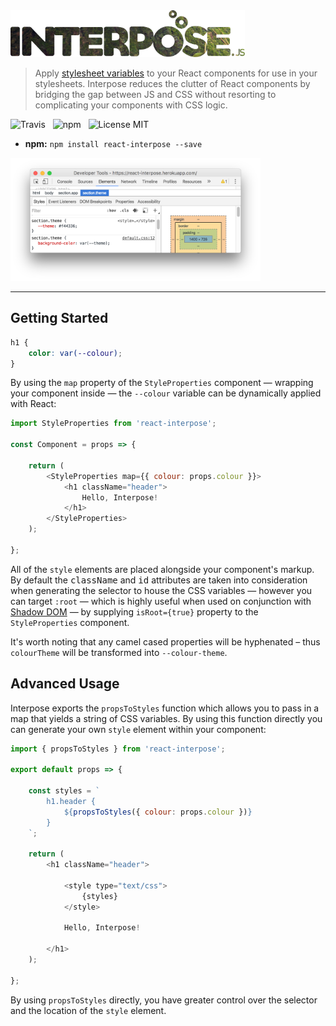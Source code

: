 <img src="media/logo.png" width="375" />

> Apply [stylesheet variables](https://developer.mozilla.org/en-US/docs/Web/CSS/Using_CSS_variables) to your React components for use in your stylesheets. Interpose reduces the clutter of React components by bridging the gap between JS and CSS without resorting to complicating your components with CSS logic.

![Travis](http://img.shields.io/travis/Wildhoney/Interpose.svg?style=flat-square)
&nbsp;
![npm](http://img.shields.io/npm/v/react-interpose.svg?style=flat-square)
&nbsp;
![License MIT](http://img.shields.io/badge/license-mit-lightgrey.svg?style=flat-square)

* **npm:** `npm install react-interpose --save`

<img src="media/screenshot.png" width="400" />

---

## Getting Started

```css
h1 {
    color: var(--colour);
}
```

By using the `map` property of the `StyleProperties` component &mdash; wrapping your component inside &mdash; the `--colour` variable can be dynamically applied with React:

```javascript
import StyleProperties from 'react-interpose';

const Component = props => {

    return (
        <StyleProperties map={{ colour: props.colour }}>
            <h1 className="header">
                Hello, Interpose!
            </h1>
        </StyleProperties>
    );

};
```

All of the `style` elements are placed alongside your component's markup. By default the <kbd>className</kbd> and <kbd>id</kbd> attributes are taken into consideration when generating the selector to house the CSS variables &mdash; however you can target `:root` &mdash; which is highly useful when used on conjunction with [Shadow DOM](https://developer.mozilla.org/en-US/docs/Web/Web_Components/Shadow_DOM) &mdash; by supplying `isRoot={true}` property to the `StyleProperties` component.

It's worth noting that any camel cased properties will be hyphenated &ndash; thus `colourTheme` will be transformed into `--colour-theme`.

## Advanced Usage

Interpose exports the `propsToStyles` function which allows you to pass in a map that yields a string of CSS variables. By using this function directly you can generate your own `style` element within your component:

```javascript
import { propsToStyles } from 'react-interpose';

export default props => {

    const styles = `
        h1.header {
            ${propsToStyles({ colour: props.colour })}
        }
    `;

    return (
        <h1 className="header">
        
            <style type="text/css">
                {styles}
            </style>
            
            Hello, Interpose!
            
        </h1>
    );

};
```

By using `propsToStyles` directly, you have greater control over the selector and the location of the `style` element.

